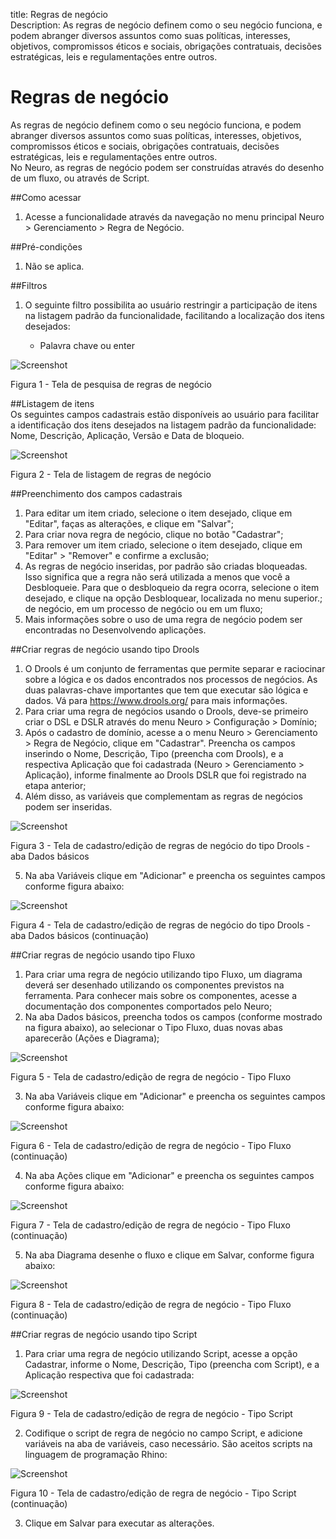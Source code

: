 title: Regras de negócio    
Description: As regras de negócio definem como o seu negócio funciona, e podem abranger diversos assuntos como suas políticas, interesses, objetivos, compromissos éticos e sociais, obrigações contratuais, decisões estratégicas, leis e regulamentações entre outros.   

# Regras de negócio  

As regras de negócio definem como o seu negócio funciona, e podem abranger diversos assuntos como suas políticas, interesses, objetivos, compromissos éticos e sociais, obrigações contratuais, decisões estratégicas, leis e regulamentações entre outros.    
No Neuro, as regras de negócio podem ser construídas através do desenho de um fluxo, ou através de Script.      

##Como acessar  

1.	Acesse a funcionalidade através da navegação no menu principal Neuro > Gerenciamento > Regra de Negócio.      

##Pré-condições

1.	Não se aplica.    

##Filtros

1.	O seguinte filtro possibilita ao usuário restringir a participação de itens na listagem padrão da funcionalidade, facilitando a localização dos itens desejados:

    *  Palavra chave ou enter    

![Screenshot](images/business-rule-filter.png)

Figura 1 - Tela de pesquisa de regras de negócio    

##Listagem de itens    
Os seguintes campos cadastrais estão disponíveis ao usuário para facilitar a identificação dos itens desejados na listagem padrão da funcionalidade: Nome, Descrição, Aplicação, Versão e Data de bloqueio.    

![Screenshot](images/business-rule-item.png) 

Figura 2 - Tela de listagem de regras de negócio  

##Preenchimento dos campos cadastrais

  1. Para editar um item criado, selecione o item desejado, clique em "Editar", faças as alterações, e clique em "Salvar";    
  2. Para criar nova regra de negócio, clique no botão "Cadastrar";    
  3. Para remover um item criado, selecione o item desejado, clique em "Editar" > "Remover" e confirme a exclusão;    
  4. As regras de negócio inseridas, por padrão são criadas bloqueadas. Isso significa que a regra não será utilizada a menos que você a Desbloqueie. Para que o desbloqueio da regra ocorra, selecione o item desejado, e clique na opção Desbloquear, localizada no menu superior.; de negócio, em um processo de negócio ou em um fluxo;    
  5. Mais informações sobre o uso de uma regra de negócio podem ser encontradas no Desenvolvendo aplicações.    


##Criar regras de negócio usando tipo Drools

  1. O Drools é um conjunto de ferramentas que permite separar e raciocinar sobre a lógica e os dados encontrados nos processos de negócios. As duas palavras-chave importantes que tem que executar são lógica e dados. Vá para https://www.drools.org/ para mais informações.    
  2. Para criar uma regra de negócios usando o Drools, deve-se primeiro criar o DSL e DSLR através do menu Neuro > Configuração > Domínio;    
  3. Após o cadastro de domínio, acesse a o menu Neuro > Gerenciamento > Regra de Negócio, clique em "Cadastrar".  Preencha os campos inserindo o Nome, Descrição, Tipo (preencha com Drools), e a respectiva Aplicação que foi cadastrada (Neuro > Gerenciamento > Aplicação), informe finalmente ao Drools DSLR que foi registrado na etapa anterior;    
  4. Além disso, as variáveis que complementam as regras de negócios podem ser inseridas.    

   ![Screenshot](images/business-rule-drools.png)
   
   Figura 3 - Tela de cadastro/edição de regras de negócio do tipo Drools - aba Dados básicos    

  5. Na aba Variáveis clique em "Adicionar" e preencha os seguintes campos conforme figura abaixo:  

![Screenshot](images/business-rule-variables.png)

Figura 4 - Tela de cadastro/edição de regras de negócio do tipo Drools - aba Dados básicos (continuação)  

##Criar regras de negócio usando tipo Fluxo

  1. Para criar uma regra de negócio utilizando tipo Fluxo, um diagrama deverá ser desenhado utilizando os componentes previstos na ferramenta. Para conhecer mais sobre os componentes, acesse a documentação dos componentes comportados pelo Neuro;    
  2. Na aba Dados básicos, preencha todos os campos (conforme mostrado na figura abaixo), ao selecionar o Tipo Fluxo, duas novas abas aparecerão (Ações e Diagrama);  

   ![Screenshot](images/business-rule-flow.png)  
    
   Figura 5 - Tela de cadastro/edição de regra de negócio - Tipo Fluxo  

  3. Na aba Variáveis clique em "Adicionar" e preencha os seguintes campos conforme figura abaixo:    

   ![Screenshot](images/business-rule-flowType.png)
   
   Figura 6 - Tela de cadastro/edição de regra de negócio - Tipo Fluxo (continuação)   

  4. Na aba Ações clique em "Adicionar" e preencha os seguintes campos conforme figura abaixo:    

   ![Screenshot](images/business-rule-flowType2.png)
    
   Figura 7 - Tela de cadastro/edição de regra de negócio - Tipo Fluxo (continuação)    

  5. Na aba Diagrama desenhe o fluxo e clique em Salvar, conforme figura abaixo:  

![Screenshot](images/business-rule-flowType3.png)

Figura 8 - Tela de cadastro/edição de regra de negócio - Tipo Fluxo (continuação)  

##Criar regras de negócio usando tipo Script    

  1. Para criar uma regra de negócio utilizando Script, acesse a opção Cadastrar, informe o Nome, Descrição, Tipo (preencha com Script), e a Aplicação respectiva que foi cadastrada:    

   ![Screenshot](images/business-rule-script.png)
    
   Figura 9 - Tela de cadastro/edição de regra de negócio - Tipo Script    

  2. Codifique o script de regra de negócio no campo Script, e adicione variáveis na aba de variáveis, caso necessário. São aceitos scripts na linguagem de programação Rhino:  

   ![Screenshot](images/business-rule-script2.png)
    
   Figura 10 - Tela de cadastro/edição de regra de negócio - Tipo Script (continuação)    

  3. Clique em Salvar para executar as alterações.    

<!-- !!! tip "About"
    <b>Updated:</b>17/01/2019 - João Pelles Junior
